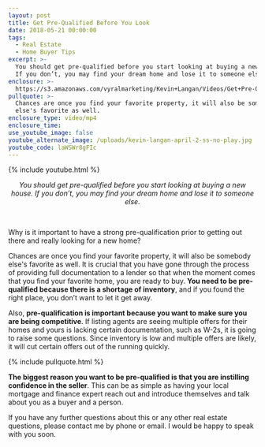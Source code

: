 ```yaml
---
layout: post
title: Get Pre-Qualified Before You Look
date: 2018-05-21 00:00:00
tags:
  - Real Estate
  - Home Buyer Tips
excerpt: >-
  You should get pre-qualified before you start looking at buying a new house.
  If you don’t, you may find your dream home and lose it to someone else.
enclosure: >-
  https://s3.amazonaws.com/vyralmarketing/Kevin+Langan/Videos/Get+Pre-Qualified+Before+You+Look.mp4
pullquote: >-
  Chances are once you find your favorite property, it will also be somebody
  else's favorite as well.
enclosure_type: video/mp4
enclosure_time:
use_youtube_image: false
youtube_alternate_image: /uploads/kevin-langan-april-2-ss-no-play.jpg
youtube_code: laWSWr8gFIc
---
```


{% include youtube.html %}

<center><em>You should get pre-qualified before you start looking at buying a new house. If you don&rsquo;t, you may find your dream home and lose it to someone else.</em></center>

&nbsp;

Why is it important to have a strong pre-qualification prior to getting out there and really looking for a new home?

Chances are once you find your favorite property, it will also be somebody else's favorite as well. It is crucial that you have gone through the process of providing full documentation to a lender so that when the moment comes that you find your favorite home, you are ready to buy. **You need to be pre-qualified because there is a shortage of inventory**, and if you found the right place, you don’t want to let it get away.

Also, **pre-qualification is important because you want to make sure you are being competitive**. If listing agents are seeing multiple offers for their homes and yours is lacking certain documentation, such as W-2s, it is going to raise some questions. Since inventory is low and multiple offers are likely, it will cut certain offers out of the running quickly.

{% include pullquote.html %}

**The biggest reason you want to be pre-qualified is that you are instilling confidence in the seller**. This can be as simple as having your local mortgage and finance expert reach out and introduce themselves and talk about you as a buyer and a person.

If you have any further questions about this or any other real estate questions, please contact me by phone or email. I would be happy to speak with you soon.